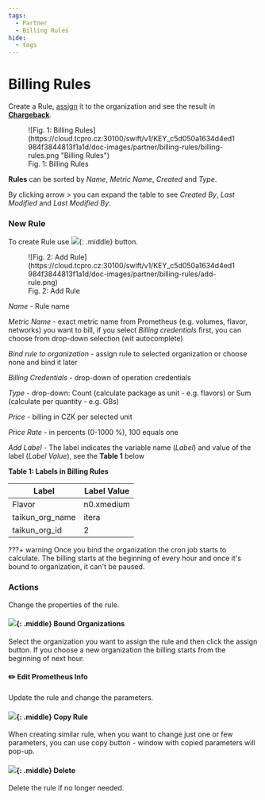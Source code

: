 ```yaml
---
tags:
  - Partner
  - Billing Rules
hide:
  - tags
---
```


# **Billing Rules**

Create a Rule, [assign](../organizations#actions) it to the organization and see the result in [**Chargeback**](../chargeback).

<figure markdown>
  ![Fig. 1: Billing Rules](https://cloud.tcpro.cz:30100/swift/v1/KEY_c5d050a1634d4ed1984f3844813f1a1d/doc-images/partner/billing-rules/billing-rules.png "Billing Rules")
  <figcaption> Fig. 1: Billing Rules </figcaption>
</figure>

**Rules** can be sorted by *Name*, *Metric Name*, *Created* and *Type*.

By clicking arrow > you can expand the table to see *Created By*, *Last Modified* and *Last Modified By*.

### New Rule

To create Rule use ![](https://cloud.tcpro.cz:30100/swift/v1/KEY_c5d050a1634d4ed1984f3844813f1a1d/doc-images/partner/billing-rules/add-rule-btn.png){: .middle} button.

<figure markdown>
  ![Fig. 2: Add Rule](https://cloud.tcpro.cz:30100/swift/v1/KEY_c5d050a1634d4ed1984f3844813f1a1d/doc-images/partner/billing-rules/add-rule.png)
  <figcaption> Fig. 2: Add Rule </figcaption>
</figure>

*Name* - Rule name

*Metric Name* - exact metric name from Prometheus (e.g. volumes, flavor, networks) you want to bill, if you select *Billing credentials* first, you can choose from drop-down selection (wit autocomplete)

*Bind rule to organization* - assign rule to selected organization or choose none and bind it later

*Billing Credentials* - drop-down of operation credentials

*Type* - drop-down: Count (calculate package as unit - e.g. flavors) or Sum (calculate per quantity - e.g. GBs)

*Price* - billing in CZK per selected unit

*Price Rate* - in percents (0-1000 %), 100 equals one

*Add Label* - The label indicates the variable name (*Label*) and value of the label (*Label Value*), see the **Table 1** below

**Table 1: Labels in Billing Rules**

| Label             | Label Value |
| ----------------- | ----------- |
| Flavor            | n0.xmedium  |
| taikun\_org\_name | itera       |
| taikun\_org\_id   | 2           |

???+ warning
    Once you bind the organization the cron job starts to calculate. The billing starts at the beginning of every hour and once it's bound to organization, it can't be paused.


### Actions

Change the properties of the rule.

#### ![](https://cloud.tcpro.cz:30100/swift/v1/KEY_c5d050a1634d4ed1984f3844813f1a1d/doc-images/partner/billing-rules/panelak.png){: .middle} Bound Organizations

Select the organization you want to assign the rule and then click the assign button. If you choose a new organization the billing starts from the beginning of next hour.


#### :pencil2:  Edit Prometheus Info

Update the rule and change the parameters.


#### ![](https://cloud.tcpro.cz:30100/swift/v1/KEY_c5d050a1634d4ed1984f3844813f1a1d/doc-images/icons/copy.png){: .middle} Copy Rule

When creating similar rule, when you want to change just one or few parameters, you can use copy button - window with copied parameters will pop-up.


#### ![](https://cloud.tcpro.cz:30100/swift/v1/KEY_c5d050a1634d4ed1984f3844813f1a1d/doc-images/icons/delete.png){: .middle} Delete

Delete the rule if no longer needed.
